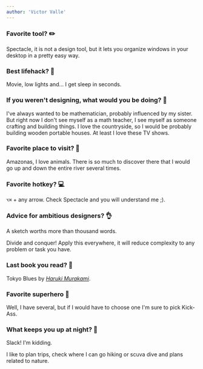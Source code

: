 ```yaml
---
author: 'Victor Valle'
---
```




### Favorite tool? ✏️

Spectacle, it is not a design tool, but it lets you organize windows in your desktop in a pretty easy way.

### Best lifehack? 🎈

Movie, low lights and... I get sleep in seconds.

### If you weren't designing, what would you be doing? 🔨

I've always wanted to be mathematician, probably influenced by my sister. But right now I don't see myself as a math teacher, I see myself as someone crafting and building things. I love the countryside, so I would be probably building wooden portable houses. At least I love these TV shows.

### Favorite place to visit? 🌳

Amazonas, I love animals. There is so much to discover there that I would go up and down the entire river several times.

### Favorite hotkey? 💻

`⌥⌘` + any arrow. Check Spectacle and you will understand me ;).

### Advice for ambitious designers? 👌

A sketch worths more than thousand words.

Divide and conquer! Apply this everywhere, it will reduce complexity to any problem or task you have.

### Last book you read? 📔

Tokyo Blues by _[Haruki Murakami](http://www.harukimurakami.com/author)_.

### Favorite superhero 💪

Well, I have several, but if I would have to choose one I'm sure to pick Kick-Ass.

### What keeps you up at night? 🌚

Slack! I'm kidding.

I like to plan trips, check where I can go hiking or scuva dive and plans related to nature. 